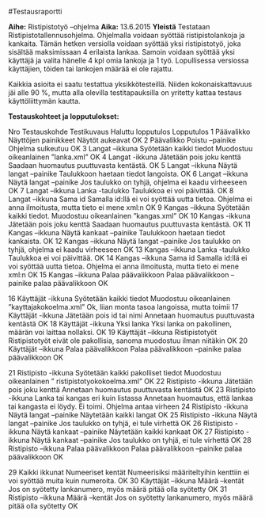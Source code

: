 #Testausraportti

**Aihe:** Ristipistotyö –ohjelma
**Aika:** 13.6.2015
**Yleistä**
Testataan Ristipistotallennusohjelma. Ohjelmalla voidaan syöttää ristipistolankoja ja kankaita. 
Tämän hetken versiolla voidaan syöttää yksi ristipistotyö, joka sisältää maksimissaan 4 erilaista lankaa. Samoin voidaan syöttää yksi käyttäjä ja valita hänelle 4 kpl omia lankoja ja 1 työ. Lopullisessa versiossa käyttäjien, töiden tai lankojen määrää ei ole rajattu.

Kaikkia asioita ei saatu testattua yksikkötesteillä. Niiden kokonaiskattavuus jäi alle 90 %, mutta alla olevilla testitapauksilla on yritetty kattaa testaus käyttöliittymän kautta.

**Testauskohteet ja lopputulokset:**

Nro	Testauskohde	Testikuvaus	Haluttu lopputulos	Lopputulos
1	Päävalikko	Näyttöjen painikkeet	Näytöt aukeavat	OK
2	Päävalikko	Poistu –painike	Ohjelma sulkeutuu	OK
3	Langat –ikkuna	Syötetään kaikki tiedot	Muodostuu oikeanlainen ”lanka.xml”	OK
4	Langat -ikkuna	Jätetään pois joku kenttä	Saadaan huomautus puuttuvasta kentästä.	OK
5	Langat –ikkuna	Näytä langat –painike	Taulukkoon haetaan tiedot langoista.	OK
6	Langat –ikkuna	Näytä langat –painike	Jos taulukko on tyhjä, ohjelma ei kaadu virheeseen	OK
7	Langat –ikkuna	Lanka -taulukko	Taulukkoa ei voi päivittää.	OK
8	Langat –ikkuna	Sama id	Samalla id:llä ei voi syöttää uutta tietoa. Ohjelma ei anna ilmoitusta, mutta tieto ei mene xml:n	OK
9	Kangas –ikkuna	Syötetään kaikki tiedot.	Muodostuu oikeanlainen ”kangas.xml”	OK
10	Kangas -ikkuna	Jätetään pois joku kenttä	Saadaan huomautus puuttuvasta kentästä.	OK
11	Kangas –ikkuna	Näytä kankaat –painike	Taulukkoon haetaan tiedot kankaista.	OK
12	Kangas –ikkuna	Näytä langat –painike	Jos taulukko on tyhjä, ohjelma ei kaadu virheeseen	OK
13	Kangas –ikkuna	Lanka -taulukko	Taulukkoa ei voi päivittää.	OK
14	Kangas –ikkuna	Sama id	Samalla id:llä ei voi syöttää uutta tietoa. Ohjelma ei anna ilmoitusta, mutta tieto ei mene xml:n	OK
15	Kangas –ikkuna	Palaa päävalikkoon	Palaa päävalikkoon –painike palaa päävalikkoon	OK

16	Käyttäjät -ikkuna	Syötetään kaikki tiedot	Muodostuu oikeanlainen ”kayttajakokoelma.xml”	Ok, liian monta tasoa langoissa, mutta toimii
17	Käyttäjät -ikkuna	Jätetään pois id tai nimi	Annetaan huomautus puuttuvasta kentästä	OK
18	Käyttäjät -ikkuna	Yksi lanka	Yksi lanka on pakollinen, määrän voi laittaa nollaksi.	OK
19	Käyttäjät –ikkuna	Ristipistotyöt 	Ristipistotyöt eivät ole pakollisia, sanoma muodostuu ilman niitäkin	OK
20	Käyttäjät  –ikkuna	Palaa päävalikkoon	Palaa päävalikkoon –painike palaa päävalikkoon	OK

21	Ristipisto -ikkuna	Syötetään kaikki pakolliset tiedot	Muodostuu oikeanlainen ” ristipistotyokokoelma.xml”	OK
22	Ristipisto -ikkuna	Jätetään pois joku kenttä	Annetaan huomautus puuttuvasta kentästä	OK
23	Ristipisto -ikkuna	Lanka tai kangas eri kuin listassa	Annetaan huomautus, että lankaa tai kangasta ei löydy.	Ei toimi. Ohjelma antaa virheen
24	Ristipisto -ikkuna	Näytä langat –painike	Näytetään kaikki langat	OK
25	Ristipisto -ikkuna	Näytä langat –painike	Jos taulukko on tyhjä, ei tule virhettä	OK
26	Ristipisto -ikkuna	Näytä kankaat –painike	Näytetään kaikki kankaat	OK
27	Ristipisto -ikkuna	Näytä kankaat –painike	Jos taulukko on tyhjä, ei tule virhettä	OK
28	Ristipisto –ikkuna	Palaa päävalikkoon	Palaa päävalikkoon –painike palaa päävalikkoon	OK

29	Kaikki ikkunat	Numeeriset kentät	Numeerisiksi määriteltyihin kenttiin ei voi syöttää muita kuin numeroita.	OK
30	Käyttäjät –ikkuna	Määrä –kentät	Jos on syötetty lankanumero, myös määrä pitää olla syötetty	OK
31	Ristipisto –ikkuna	Määrä –kentät	Jos on syötetty lankanumero, myös määrä pitää olla syötetty	OK


